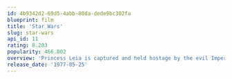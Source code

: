 ```yaml
---
id: 4b9342d2-69d5-4abb-80da-dede9bc302fa
blueprint: film
title: 'Star Wars'
slug: star-wars
api_id: 11
rating: 8.203
popularity: 466.802
overview: 'Princess Leia is captured and held hostage by the evil Imperial forces in their effort to take over the galactic Empire. Venturesome Luke Skywalker and dashing captain Han Solo team together with the loveable robot duo R2-D2 and C-3PO to rescue the beautiful princess and restore peace and justice in the Empire.'
release_date: '1977-05-25'
---
```

